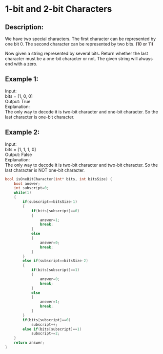 1-bit and 2-bit Characters
========

Description:
--------
We have two special characters. The first character can be represented by one bit 0. The second character can be represented by two bits. <font color=b>(10 or 11)</font><br>

Now given a string represented by several bits. Return whether the last character must be a one-bit character or not. The given string will always end with a zero.

Example 1:
--------
Input: <br>
bits = [1, 0, 0]<br>
Output: True<br>
Explanation: <br>
The only way to decode it is two-bit character and one-bit character. So the last character is one-bit character.<br>

Example 2:
---------
Input: <br>
bits = [1, 1, 1, 0]<br>
Output: False<br>
Explanation: <br>
The only way to decode it is two-bit character and two-bit character. So the last character is NOT one-bit character.<br>
```cpp
bool isOneBitCharacter(int* bits, int bitsSize) {
    bool answer;
    int subscript=0;
    while(1)
    {
        if(subscript==bitsSize-1)
        {
            if(bits[subscript]==0)
            {
                answer=1;
                break;
            }
            else 
            {
                answer=0;
                break;
            }
        }
        else if(subscript==bitsSize-2)
        {
            if(bits[subscript]==1)
            {
                answer=0;
                break;
            }
            else
            {
                answer=1;
                break;
            }
        }
        if(bits[subscript]==0)
            subscript++;
        else if(bits[subscript]==1)
            subscript+=2;
    }
    return answer;
}
```
